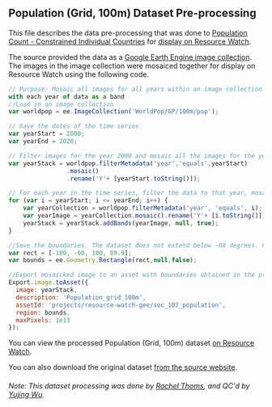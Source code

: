 ## Population (Grid, 100m) Dataset Pre-processing
This file describes the data pre-processing that was done to [Population Count - Constrained Individual Countries](https://www.worldpop.org/geodata/listing?id=78) for [display on Resource Watch](https://resourcewatch.org/data/explore/d6e42176-90c4-429d-8cae-7619c545a458).

The source provided the data as a [Google Earth Engine image collection](https://developers.google.com/earth-engine/datasets/catalog/WorldPop_GP_100m_pop). The images in the image collection were mosaiced together for display on Resource Watch using the following code.

```javascript
// Purpose: Mosaic all images for all years within an image collection and export it to an asset
with each year of data as a band
//Load in an image collection
var worldpop = ee.ImageCollection('WorldPop/GP/100m/pop');

// Save the dates of the time series
var yearStart = 2000;
var yearEnd = 2020;

// Filter images for the year 2000 and mosaic all the images for the year to a single image. This image will serve as the base band for the compiled set of images. 
var yearStack = worldpop.filterMetadata('year','equals',yearStart)
                .mosaic()
                .rename('Y'+ [yearStart.toString()]);

// For each year in the time series, filter the data to that year, mosaic all the images to a single image, and add the mosaicked image as a band to the compiled image.
for (var i = yearStart; i <= yearEnd; i++) {
    var yearCollection = worldpop.filterMetadata('year', 'equals', i);
    var yearImage = yearCollection.mosaic().rename('Y'+ [i.toString()]);
    yearStack = yearStack.addBands(yearImage, null, true);
}

//Save the boundaries. The dataset does not extend below -60 degrees. Clip the extent to avoid unwanted zeros below this boundary.
var rect = [-180, -60, 180, 89.9];
var bounds = ee.Geometry.Rectangle(rect,null,false);

//Export mosaicked image to an asset with boundaries obtained in the previous step.
Export.image.toAsset({
  image: yearStack,
  description: 'Population_grid_100m',
  assetId: 'projects/resource-watch-gee/soc_107_population',
  region: bounds,
  maxPixels: 1e13
});

```

You can view the processed Population (Grid, 100m) dataset [on Resource Watch](https://resourcewatch.org/data/explore/d6e42176-90c4-429d-8cae-7619c545a458).

You can also download the original dataset [from the source website](https://www.worldpop.org/geodata/listing?id=78).

###### Note: This dataset processing was done by [Rachel Thoms](https://www.wri.org/profile/rachel-thoms), and QC'd by [Yujing Wu](https://www.wri.org/profile/yujing-wu).
